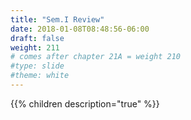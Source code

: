 ```yaml
---
title: "Sem.I Review"
date: 2018-01-08T08:48:56-06:00
draft: false
weight: 211
# comes after chapter 21A = weight 210
#type: slide
#theme: white
---
```


{{% children description="true" %}}
